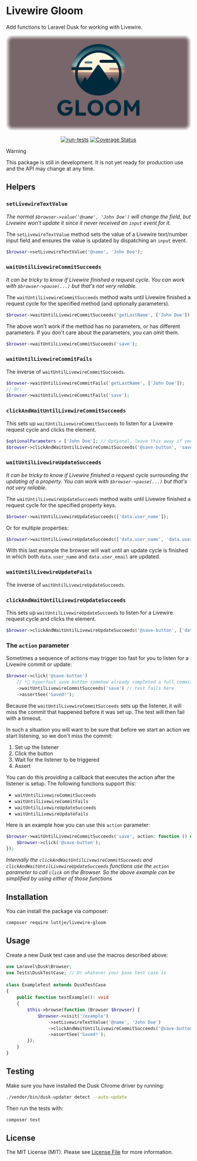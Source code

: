 # Livewire Gloom

Add functions to Laravel Dusk for working with Livewire.

<div align="center">

![Livewire Gloom](banner.png)

[![run-tests](https://github.com/luttje/livewire-gloom/actions/workflows/run-tests.yml/badge.svg)](https://github.com/luttje/livewire-gloom/actions/workflows/run-tests.yml)
[![Coverage Status](https://coveralls.io/repos/github/luttje/livewire-gloom/badge.svg?branch=main)](https://coveralls.io/github/luttje/livewire-gloom?branch=main)

</div>

> [!Warning]
> This package is still in development. It is not yet ready for production use and the API may change at any time.

## Helpers

### `setLivewireTextValue`

*The normal `$browser->value('@name', 'John Doe')` will change the field, but Livewire won't update it since it never received an `input` event for it.*

The `setLivewireTextValue` method sets the value of a Livewire text/number input field and ensures the value is updated by dispatching an `input` event.

```php
$browser->setLivewireTextValue('@name', 'John Doe');
```

### `waitUntilLivewireCommitSucceeds`

*It can be tricky to know if Livewire finished a request cycle. You can work with `$browser->pause(...)` but that's not very reliable.*

The `waitUntilLivewireCommitSucceeds` method waits until Livewire finished a request cycle for the specified method (and optionally parameters).

```php
$browser->waitUntilLivewireCommitSucceeds('getLastName', ['John Doe']);
```

The above won't work if the method has no parameters, or has different parameters. If you don't care about the parameters, you can omit them.

```php
$browser->waitUntilLivewireCommitSucceeds('save');
```

### `waitUntilLivewireCommitFails`

The inverse of `waitUntilLivewireCommitSucceeds`.

```php
$browser->waitUntilLivewireCommitFails('getLastName', ['John Doe']);
// Or:
$browser->waitUntilLivewireCommitFails('save');
```

### `clickAndWaitUntilLivewireCommitSucceeds`

This sets up `waitUntilLivewireCommitSucceeds` to listen for a Livewire request cycle and clicks the element.

```php
$optionalParameters = ['John Doe']; // Optional, leave this away if you don't have parameters or wish to match any parameters
$browser->clickAndWaitUntilLivewireCommitSucceeds('@save-button', 'save', $optionalParameters);
```

### `waitUntilLivewireUpdateSucceeds`

*It can be tricky to know if Livewire finished a request cycle surrounding the updating of a property. You can work with `$browser->pause(...)` but that's not very reliable.*

The `waitUntilLivewireUpdateSucceeds` method waits until Livewire finished a request cycle for the specified property keys.

```php
$browser->waitUntilLivewireUpdateSucceeds(['data.user_name']);
```

Or for multiple properties:

```php
$browser->waitUntilLivewireUpdateSucceeds(['data.user_name', 'data.user_email']);
```

With this last example the browser will wait until an update cycle is finished in which both `data.user_name` and `data.user_email` are updated.

### `waitUntilLivewireUpdateFails`

The inverse of `waitUntilLivewireUpdateSucceeds`.

### `clickAndWaitUntilLivewireUpdateSucceeds`

This sets up `waitUntilLivewireUpdateSucceeds` to listen for a Livewire request cycle and clicks the element.

```php
$browser->clickAndWaitUntilLivewireUpdateSucceeds('@save-button', ['data.user_name']);
```

### The `action` parameter

Sometimes a sequence of actions may trigger too fast for you to listen for a Livewire commit or update:

```php
$browser->click('@save-button')
    // *🚀 hyperfast save button somehow already completed a full commit here*
    ->waitUntilLivewireCommitSucceeds('save') // test fails here
    ->assertSee('Saved!');
```

Because the `waitUntilLivewireCommitSucceeds` sets up the listener, it will miss the commit that happened before it was set up. The test will then fail with a timeout.

In such a situation you will want to be sure that before we start an action we start listening, so we don't miss the commit:

1. Set up the listener
2. Click the button
3. Wait for the listener to be triggered
4. Assert

You can do this providing a callback that executes the action after the listener is setup. The following functions support this:

- `waitUntilLivewireCommitSucceeds`
- `waitUntilLivewireCommitFails`
- `waitUntilLivewireUpdateSucceeds`
- `waitUntilLivewireUpdateFails`

Here is an example how you can use this `action` parameter:

```php
$browser->waitUntilLivewireCommitSucceeds('save', action: function () use ($browser) {
    $browser->click('@save-button');
});
```

*Internally the `clickAndWaitUntilLivewireCommitSucceeds` and `clickAndWaitUntilLivewireUpdateSucceeds` functions use the `action` parameter to call `click` on the Browser. So the above example can be simplified by using either of those functions*

## Installation

You can install the package via composer:

```bash
composer require luttje/livewire-gloom
```

## Usage

Create a new Dusk test case and use the macros described above:

```php
use Laravel\Dusk\Browser;
use Tests\DuskTestCase; // Or whatever your base test case is

class ExampleTest extends DuskTestCase
{
    public function testExample(): void
    {
        $this->browse(function (Browser $browser) {
            $browser->visit('/example')
                ->setLivewireTextValue('@name', 'John Doe')
                ->clickAndWaitUntilLivewireCommitSucceeds('@save-button', 'save')
                ->assertSee('Saved!');
        });
    }
}
```

## Testing

Make sure you have installed the Dusk Chrome driver by running:

```bash
./vendor/bin/dusk-updater detect --auto-update
```

Then run the tests with:

```bash
composer test
```

## License

The MIT License (MIT). Please see [License File](LICENSE.md) for more information.
